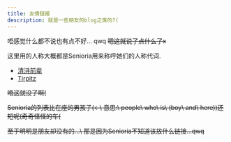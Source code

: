 ```yaml
---
title: 友情链接
description: 就是一些朋友的blog之类的?(
---
```


唔感觉什么都不说也有点不好... qwq
~~嗯这就说了点什么了x~~

这里用的人称大概都是Senioria用来称呼她们的人称代词.

- [清浔前辈](http://cmath.cc)
- [Tirpitz](https://www.cnblogs.com/Tirpitz)

~~唔这就没了啊(~~

~~Senioria的列表比在座的男孩子(<-\ 意思:\ people\ who\ is\ (boy\ and\ here))还短呢(奇奇怪怪的车(~~

~~至于明明是朋友却没有的...\ 那是因为Senioria不知道该放什么链接...qwq~~


